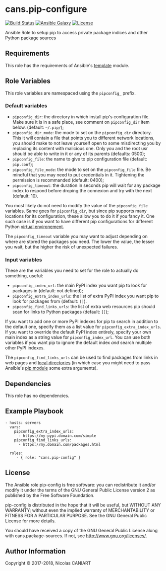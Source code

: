 cans.pip-configure
==================

[![Build Status](https://travis-ci.org/cans/pip-configure.svg?branch=master)](https://travis-ci.org/cans/pip-configure)
[![Ansible Galaxy](https://img.shields.io/badge/ansible--galaxy-cans.pip--configure-blue.svg?style=flat-square)](https://galaxy.ansible.com/cans/pip-configure)
[![License](https://img.shields.io/badge/license-GPLv2-brightgreen.svg?style=flat-square)](LICENSE)

Ansible Role to setup pip to access private package indices and other
Python package sources


Requirements
------------

This role has the requirements of Ansible's
[template](http://docs.ansible.com/ansible/template_module.html) module.


Role Variables
--------------

This role variables are namespaced using the `pipconfig_` prefix.

### Default variables

- `pipconfig_dir`: the directory in which install pip's configuration
  file. Make sure it is in a safe place, see comment on `pipconfig_dir`
  item below. (default: `~/.pip/`);
- `pipconfig_dir_mode`: the mode to set on the `pipconfig_dir`
  directory. This it will contain a file that points you to different
  network locations, you should make to not leave yourself open to
  some misdirecting you by replacing its content with malicious one.
  Only you and the root usr should be able to write in it or any of its
  parents (defaults: 0500);
- `pipconfig_file`: the name to give to pip configuration file
  (default: `pip.conf`);
- `pipconfig_file_mode`: the mode to set on the `pipconfig_file` file.
  Be mindful that you may need to put credentials in it. Tightening the
  permission is recommanded (default: 0400);
- `pipconfig_timeout`: the duration in seconds pip will wait for any
  package index to respond before droping the connexion and try with
  the next (default: 10).

You most likely do not need to modify the value of the `pipconfig_file`
variables. Same goes for `pipconfig_dir`, but since pip supports many
locations for its configuration, these allow you to do it if you fancy
it. One such case is if you want to have different pip configurations
for different Python [virtual environement](https://docs.python.org/3/library/venv.html).

The `pipconfig_timeout` variable you may want to adjust depending on
where are stored the packages you need. The lower the value, the lesser
you wait, but the higher the risk of unexpected failures.


### Input variables

These are the variables you need to set for the role to actually do
something, useful:

- `pipconfig_index_url`: the main PyPI index you want pip to look for
  packages in (default: not defined);
- `pipconfig_extra_index_urls`: the list of extra PyPI index you want
  pip to look for packages from (default: `[]`).
- `pipconfig_find_links_urls`: the list of extra web resources pip
  should scan for links to Python packages (default: `[]`);

If you want to add one or more PyPI indexes for pip to search in
addition to the default one, specify them as a list value for
`pipconfig_extra_index_urls`.  If you want to override the default
PyPI index entirely, specify your own main index as a string value for
`pipconfig_index_url`.  You can use both variables if you want pip
to ignore the default index *and* search multiple other PyPI indexes.

The `pipconfig_find_links_urls` can be used to find packages from
links in web pages and
[local directories](https://pip.pypa.io/en/stable/user_guide/#installing-from-local-packages)
(in which case you might need to pass Ansible's
[pip module](http://docs.ansible.com/ansible/latest/modules/pip_module.html)
some extra arguments).


Dependencies
------------

This role has no dependencies.


Example Playbook
----------------

    - hosts: servers
      vars:
        pipconfig_extra_index_urls:
          - https://my-pypi.domain.com/simple
        pipconfig_find_links_urls:
          - https://my.domain.com/packages.html

      roles:
         - { role: "cans.pip-config" }


License
-------

The Ansible role pip-config is free software: you can redistribute it
and/or modify it under the terms of the GNU General Public License
version 2 as published by the Free Software Foundation.

pip-config is distributed in the hope that it will be useful, but
WITHOUT ANY WARRANTY; without even the implied warranty of
MERCHANTABILITY or FITNESS FOR A PARTICULAR PURPOSE.
See the GNU General Public License for more details.

You should have received a copy of the GNU General Public License
along with cans.package-sources. If not, see <http://www.gnu.org/licenses/>.


Author Information
------------------

Copyright © 2017-2018, Nicolas CANIART
